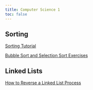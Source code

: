 ```yaml
---
title: Computer Science 1
toc: false
---
```


## Sorting

[Sorting Tutorial](sorting/sorting.md)

[Bubble Sort and Selection Sort Exercises](sorting/SortingQuiz.md)

## Linked Lists

[How to Reverse a Linked List Process](linked-lists/reverse-linked-list.md)